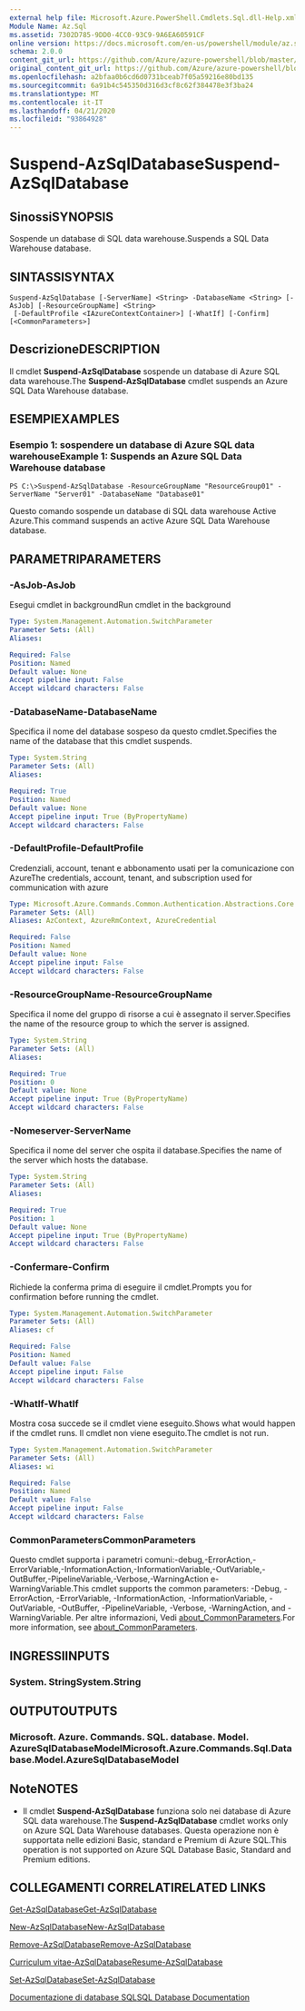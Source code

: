 ```yaml
---
external help file: Microsoft.Azure.PowerShell.Cmdlets.Sql.dll-Help.xml
Module Name: Az.Sql
ms.assetid: 7302D785-9DD0-4CC0-93C9-9A6EA60591CF
online version: https://docs.microsoft.com/en-us/powershell/module/az.sql/suspend-azsqldatabase
schema: 2.0.0
content_git_url: https://github.com/Azure/azure-powershell/blob/master/src/Sql/Sql/help/Suspend-AzSqlDatabase.md
original_content_git_url: https://github.com/Azure/azure-powershell/blob/master/src/Sql/Sql/help/Suspend-AzSqlDatabase.md
ms.openlocfilehash: a2bfaa0b6cd6d0731bceab7f05a59216e80bd135
ms.sourcegitcommit: 6a91b4c545350d316d3cf8c62f384478e3f3ba24
ms.translationtype: MT
ms.contentlocale: it-IT
ms.lasthandoff: 04/21/2020
ms.locfileid: "93864928"
---
```

# <span data-ttu-id="c7fcd-101">Suspend-AzSqlDatabase</span><span class="sxs-lookup"><span data-stu-id="c7fcd-101">Suspend-AzSqlDatabase</span></span>

## <span data-ttu-id="c7fcd-102">Sinossi</span><span class="sxs-lookup"><span data-stu-id="c7fcd-102">SYNOPSIS</span></span>
<span data-ttu-id="c7fcd-103">Sospende un database di SQL data warehouse.</span><span class="sxs-lookup"><span data-stu-id="c7fcd-103">Suspends a SQL Data Warehouse database.</span></span>

## <span data-ttu-id="c7fcd-104">SINTASSI</span><span class="sxs-lookup"><span data-stu-id="c7fcd-104">SYNTAX</span></span>

```
Suspend-AzSqlDatabase [-ServerName] <String> -DatabaseName <String> [-AsJob] [-ResourceGroupName] <String>
 [-DefaultProfile <IAzureContextContainer>] [-WhatIf] [-Confirm] [<CommonParameters>]
```

## <span data-ttu-id="c7fcd-105">Descrizione</span><span class="sxs-lookup"><span data-stu-id="c7fcd-105">DESCRIPTION</span></span>
<span data-ttu-id="c7fcd-106">Il cmdlet **Suspend-AzSqlDatabase** sospende un database di Azure SQL data warehouse.</span><span class="sxs-lookup"><span data-stu-id="c7fcd-106">The **Suspend-AzSqlDatabase** cmdlet suspends an Azure SQL Data Warehouse database.</span></span>

## <span data-ttu-id="c7fcd-107">ESEMPI</span><span class="sxs-lookup"><span data-stu-id="c7fcd-107">EXAMPLES</span></span>

### <span data-ttu-id="c7fcd-108">Esempio 1: sospendere un database di Azure SQL data warehouse</span><span class="sxs-lookup"><span data-stu-id="c7fcd-108">Example 1: Suspends an Azure SQL Data Warehouse database</span></span>
```
PS C:\>Suspend-AzSqlDatabase -ResourceGroupName "ResourceGroup01" -ServerName "Server01" -DatabaseName "Database01"
```

<span data-ttu-id="c7fcd-109">Questo comando sospende un database di SQL data warehouse Active Azure.</span><span class="sxs-lookup"><span data-stu-id="c7fcd-109">This command suspends an active Azure SQL Data Warehouse database.</span></span>

## <span data-ttu-id="c7fcd-110">PARAMETRI</span><span class="sxs-lookup"><span data-stu-id="c7fcd-110">PARAMETERS</span></span>

### <span data-ttu-id="c7fcd-111">-AsJob</span><span class="sxs-lookup"><span data-stu-id="c7fcd-111">-AsJob</span></span>
<span data-ttu-id="c7fcd-112">Esegui cmdlet in background</span><span class="sxs-lookup"><span data-stu-id="c7fcd-112">Run cmdlet in the background</span></span>

```yaml
Type: System.Management.Automation.SwitchParameter
Parameter Sets: (All)
Aliases:

Required: False
Position: Named
Default value: None
Accept pipeline input: False
Accept wildcard characters: False
```

### <span data-ttu-id="c7fcd-113">-DatabaseName</span><span class="sxs-lookup"><span data-stu-id="c7fcd-113">-DatabaseName</span></span>
<span data-ttu-id="c7fcd-114">Specifica il nome del database sospeso da questo cmdlet.</span><span class="sxs-lookup"><span data-stu-id="c7fcd-114">Specifies the name of the database that this cmdlet suspends.</span></span>

```yaml
Type: System.String
Parameter Sets: (All)
Aliases:

Required: True
Position: Named
Default value: None
Accept pipeline input: True (ByPropertyName)
Accept wildcard characters: False
```

### <span data-ttu-id="c7fcd-115">-DefaultProfile</span><span class="sxs-lookup"><span data-stu-id="c7fcd-115">-DefaultProfile</span></span>
<span data-ttu-id="c7fcd-116">Credenziali, account, tenant e abbonamento usati per la comunicazione con Azure</span><span class="sxs-lookup"><span data-stu-id="c7fcd-116">The credentials, account, tenant, and subscription used for communication with azure</span></span>

```yaml
Type: Microsoft.Azure.Commands.Common.Authentication.Abstractions.Core.IAzureContextContainer
Parameter Sets: (All)
Aliases: AzContext, AzureRmContext, AzureCredential

Required: False
Position: Named
Default value: None
Accept pipeline input: False
Accept wildcard characters: False
```

### <span data-ttu-id="c7fcd-117">-ResourceGroupName</span><span class="sxs-lookup"><span data-stu-id="c7fcd-117">-ResourceGroupName</span></span>
<span data-ttu-id="c7fcd-118">Specifica il nome del gruppo di risorse a cui è assegnato il server.</span><span class="sxs-lookup"><span data-stu-id="c7fcd-118">Specifies the name of the resource group to which the server is assigned.</span></span>

```yaml
Type: System.String
Parameter Sets: (All)
Aliases:

Required: True
Position: 0
Default value: None
Accept pipeline input: True (ByPropertyName)
Accept wildcard characters: False
```

### <span data-ttu-id="c7fcd-119">-Nomeserver</span><span class="sxs-lookup"><span data-stu-id="c7fcd-119">-ServerName</span></span>
<span data-ttu-id="c7fcd-120">Specifica il nome del server che ospita il database.</span><span class="sxs-lookup"><span data-stu-id="c7fcd-120">Specifies the name of the server which hosts the database.</span></span>

```yaml
Type: System.String
Parameter Sets: (All)
Aliases:

Required: True
Position: 1
Default value: None
Accept pipeline input: True (ByPropertyName)
Accept wildcard characters: False
```

### <span data-ttu-id="c7fcd-121">-Confermare</span><span class="sxs-lookup"><span data-stu-id="c7fcd-121">-Confirm</span></span>
<span data-ttu-id="c7fcd-122">Richiede la conferma prima di eseguire il cmdlet.</span><span class="sxs-lookup"><span data-stu-id="c7fcd-122">Prompts you for confirmation before running the cmdlet.</span></span>

```yaml
Type: System.Management.Automation.SwitchParameter
Parameter Sets: (All)
Aliases: cf

Required: False
Position: Named
Default value: False
Accept pipeline input: False
Accept wildcard characters: False
```

### <span data-ttu-id="c7fcd-123">-WhatIf</span><span class="sxs-lookup"><span data-stu-id="c7fcd-123">-WhatIf</span></span>
<span data-ttu-id="c7fcd-124">Mostra cosa succede se il cmdlet viene eseguito.</span><span class="sxs-lookup"><span data-stu-id="c7fcd-124">Shows what would happen if the cmdlet runs.</span></span>
<span data-ttu-id="c7fcd-125">Il cmdlet non viene eseguito.</span><span class="sxs-lookup"><span data-stu-id="c7fcd-125">The cmdlet is not run.</span></span>

```yaml
Type: System.Management.Automation.SwitchParameter
Parameter Sets: (All)
Aliases: wi

Required: False
Position: Named
Default value: False
Accept pipeline input: False
Accept wildcard characters: False
```

### <span data-ttu-id="c7fcd-126">CommonParameters</span><span class="sxs-lookup"><span data-stu-id="c7fcd-126">CommonParameters</span></span>
<span data-ttu-id="c7fcd-127">Questo cmdlet supporta i parametri comuni:-debug,-ErrorAction,-ErrorVariable,-InformationAction,-InformationVariable,-OutVariable,-OutBuffer,-PipelineVariable,-Verbose,-WarningAction e-WarningVariable.</span><span class="sxs-lookup"><span data-stu-id="c7fcd-127">This cmdlet supports the common parameters: -Debug, -ErrorAction, -ErrorVariable, -InformationAction, -InformationVariable, -OutVariable, -OutBuffer, -PipelineVariable, -Verbose, -WarningAction, and -WarningVariable.</span></span> <span data-ttu-id="c7fcd-128">Per altre informazioni, Vedi [about_CommonParameters](http://go.microsoft.com/fwlink/?LinkID=113216).</span><span class="sxs-lookup"><span data-stu-id="c7fcd-128">For more information, see [about_CommonParameters](http://go.microsoft.com/fwlink/?LinkID=113216).</span></span>

## <span data-ttu-id="c7fcd-129">INGRESSI</span><span class="sxs-lookup"><span data-stu-id="c7fcd-129">INPUTS</span></span>

### <span data-ttu-id="c7fcd-130">System. String</span><span class="sxs-lookup"><span data-stu-id="c7fcd-130">System.String</span></span>

## <span data-ttu-id="c7fcd-131">OUTPUT</span><span class="sxs-lookup"><span data-stu-id="c7fcd-131">OUTPUTS</span></span>

### <span data-ttu-id="c7fcd-132">Microsoft. Azure. Commands. SQL. database. Model. AzureSqlDatabaseModel</span><span class="sxs-lookup"><span data-stu-id="c7fcd-132">Microsoft.Azure.Commands.Sql.Database.Model.AzureSqlDatabaseModel</span></span>

## <span data-ttu-id="c7fcd-133">Note</span><span class="sxs-lookup"><span data-stu-id="c7fcd-133">NOTES</span></span>
* <span data-ttu-id="c7fcd-134">Il cmdlet **Suspend-AzSqlDatabase** funziona solo nei database di Azure SQL data warehouse.</span><span class="sxs-lookup"><span data-stu-id="c7fcd-134">The **Suspend-AzSqlDatabase** cmdlet works only on Azure SQL Data Warehouse databases.</span></span> <span data-ttu-id="c7fcd-135">Questa operazione non è supportata nelle edizioni Basic, standard e Premium di Azure SQL.</span><span class="sxs-lookup"><span data-stu-id="c7fcd-135">This operation is not supported on Azure SQL Database Basic, Standard and Premium editions.</span></span>

## <span data-ttu-id="c7fcd-136">COLLEGAMENTI CORRELATI</span><span class="sxs-lookup"><span data-stu-id="c7fcd-136">RELATED LINKS</span></span>

[<span data-ttu-id="c7fcd-137">Get-AzSqlDatabase</span><span class="sxs-lookup"><span data-stu-id="c7fcd-137">Get-AzSqlDatabase</span></span>](./Get-AzSqlDatabase.md)

[<span data-ttu-id="c7fcd-138">New-AzSqlDatabase</span><span class="sxs-lookup"><span data-stu-id="c7fcd-138">New-AzSqlDatabase</span></span>](./New-AzSqlDatabase.md)

[<span data-ttu-id="c7fcd-139">Remove-AzSqlDatabase</span><span class="sxs-lookup"><span data-stu-id="c7fcd-139">Remove-AzSqlDatabase</span></span>](./Remove-AzSqlDatabase.md)

[<span data-ttu-id="c7fcd-140">Curriculum vitae-AzSqlDatabase</span><span class="sxs-lookup"><span data-stu-id="c7fcd-140">Resume-AzSqlDatabase</span></span>](./Resume-AzSqlDatabase.md)

[<span data-ttu-id="c7fcd-141">Set-AzSqlDatabase</span><span class="sxs-lookup"><span data-stu-id="c7fcd-141">Set-AzSqlDatabase</span></span>](./Set-AzSqlDatabase.md)

[<span data-ttu-id="c7fcd-142">Documentazione di database SQL</span><span class="sxs-lookup"><span data-stu-id="c7fcd-142">SQL Database Documentation</span></span>](https://docs.microsoft.com/azure/sql-database/)


